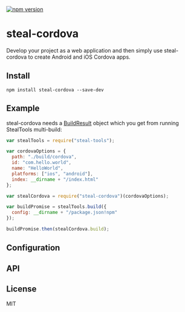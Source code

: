 [![npm version](https://badge.fury.io/js/steal-cordova.svg)](http://badge.fury.io/js/steal-cordova)

# steal-cordova

Develop your project as a web application and then simply use steal-cordova to create Android and iOS Cordova apps.

## Install

```shell
npm install steal-cordova --save-dev
```

## Example

steal-cordova needs a [BuildResult](http://stealjs.com/docs/steal-tools.BuildResult.html) object which you get from running StealTools multi-build:

```js
var stealTools = require("steal-tools");

var cordovaOptions = {
  path: "./build/cordova",
  id: "com.hello.world",
  name: "HelloWorld",
  platforms: ["ios", "android"],
  index: __dirname + "/index.html"
};

var stealCordova = require("steal-cordova")(cordovaOptions);

var buildPromise = stealTools.build({
  config: __dirname + "/package.json!npm"
});

buildPromise.then(stealCordova.build);
```

## Configuration

## API

## License

MIT
